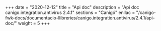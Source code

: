 +++
date        = "2020-12-12"
title       = "Api doc"
description = "Api doc canigo.integration.antivirus 2.4.1"
sections    = "Canigó"
enllac		= "/canigo-fwk-docs/documentacio-llibreries/canigo.integration.antivirus/2.4.1/api-doc/"
weight		= 5
+++
